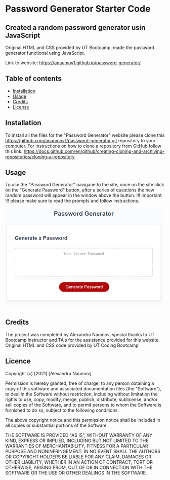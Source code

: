 # Password Generator Starter Code

## Created a random password generator usin JavaScript
Original HTML and CSS provided by UT Bootcamp, made the password generator functional using JavaScript.


Link to website: https://anaumov1.github.io/password-generator/


## Table of contents
* [Installation](#installation)
* [Usage](#usage)
* [Credits](#credits)
* [License](#license)

## Installation

To install all the files for the "Password Generator" website please clone this https://github.com/anaumov1/password-generator.git repository to your computer. For instructions on how to clone a repository from GitHub follow this link: https://docs.github.com/en/github/creating-cloning-and-archiving-repositories/cloning-a-repository

## Usage

To use the "Password Generator" navigane to the site, once on the site click on the "Generate Password" button, after a series of questions the new random password will appear in the window above the button. !!! Important !!! please make sure to read the prompts and follow instructions.

![alt text](assets/images/screenshot.png)

## Credits
The project was completed by Alexandru Naumov, special thanks to UT Bootcamp instructor and TA's for the assistance provided for this website. Original HTML and CSS code provided by UT Coding Bootcamp

## Licence

Copyright (c) [2021] [Alexandru Naumov]

Permission is hereby granted, free of charge, to any person obtaining a copy
of this software and associated documentation files (the "Software"), to deal
in the Software without restriction, including without limitation the rights
to use, copy, modify, merge, publish, distribute, sublicense, and/or sell
copies of the Software, and to permit persons to whom the Software is
furnished to do so, subject to the following conditions:

The above copyright notice and this permission notice shall be included in all
copies or substantial portions of the Software.

THE SOFTWARE IS PROVIDED "AS IS", WITHOUT WARRANTY OF ANY KIND, EXPRESS OR
IMPLIED, INCLUDING BUT NOT LIMITED TO THE WARRANTIES OF MERCHANTABILITY,
FITNESS FOR A PARTICULAR PURPOSE AND NONINFRINGEMENT. IN NO EVENT SHALL THE
AUTHORS OR COPYRIGHT HOLDERS BE LIABLE FOR ANY CLAIM, DAMAGES OR OTHER
LIABILITY, WHETHER IN AN ACTION OF CONTRACT, TORT OR OTHERWISE, ARISING FROM,
OUT OF OR IN CONNECTION WITH THE SOFTWARE OR THE USE OR OTHER DEALINGS IN THE
SOFTWARE.
